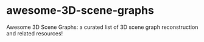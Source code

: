 # awesome-3D-scene-graphs
Awesome 3D Scene Graphs: a curated list of 3D scene graph reconstruction and related resources!
